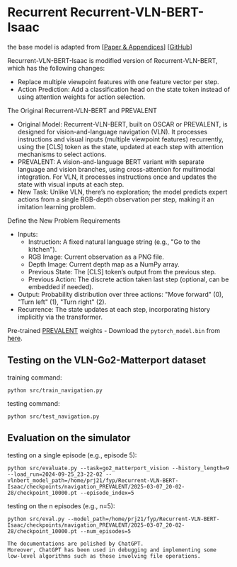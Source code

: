 # Recurrent Recurrent-VLN-BERT-Isaac

the base model is adapted from [[Paper & Appendices](https://arxiv.org/abs/2011.13922)] [[GitHub](https://github.com/YicongHong/Recurrent-VLN-BERT)]

Recurrent-VLN-BERT-Isaac is modified version of Recurrent-VLN-BERT, which has the following changes:
- Replace multiple viewpoint features with one feature vector per step.
- Action Prediction: Add a classification head on the state token instead of using attention weights for action selection.

The Original Recurrent-VLN-BERT and PREVALENT

- Original Model: Recurrent-VLN-BERT, built on OSCAR or PREVALENT, is designed for vision-and-language navigation (VLN). It processes instructions and visual inputs (multiple viewpoint features) recurrently, using the [CLS] token as the state, updated at each step with attention mechanisms to select actions.
- PREVALENT: A vision-and-language BERT variant with separate language and vision branches, using cross-attention for multimodal integration. For VLN, it processes instructions once and updates the state with visual inputs at each step.
- New Task: Unlike VLN, there’s no exploration; the model predicts expert actions from a single RGB-depth observation per step, making it an imitation learning problem.

Define the New Problem Requirements

- Inputs:
    - Instruction: A fixed natural language string (e.g., "Go to the kitchen").
    - RGB Image: Current observation as a PNG file.
    - Depth Image: Current depth map as a NumPy array.
    - Previous State: The [CLS] token’s output from the previous step.
    - Previous Action: The discrete action taken last step (optional, can be embedded if needed).
- Output: Probability distribution over three actions: "Move forward" (0), "Turn left" (1), "Turn right" (2).
- Recurrence: The state updates at each step, incorporating history implicitly via the transformer.

Pre-trained [PREVALENT](https://github.com/weituo12321/PREVALENT) weights
    - Download the `pytorch_model.bin` from [here](https://drive.google.com/drive/folders/1sW2xVaSaciZiQ7ViKzm_KbrLD_XvOq5y).

## Testing on the VLN-Go2-Matterport dataset

training command:
```
python src/train_navigation.py
```

testing command:
```
python src/test_navigation.py
```

## Evaluation on the simulator

testing on a single episode (e.g., episode 5):

```
python src/evaluate.py --task=go2_matterport_vision --history_length=9 --load_run=2024-09-25_23-22-02 --vlnbert_model_path=/home/prj21/fyp/Recurrent-VLN-BERT-Isaac/checkpoints/navigation_PREVALENT/2025-03-07_20-02-28/checkpoint_10000.pt --episode_index=5
```

testing on the n episodes (e.g., n=5):
```
python src/eval.py --model_path=/home/prj21/fyp/Recurrent-VLN-BERT-Isaac/checkpoints/navigation_PREVALENT/2025-03-07_20-02-28/checkpoint_10000.pt --num_episodes=5
```

```
The documentations are polished by ChatGPT.
Moreover, ChatGPT has been used in debugging and implementing some low-level algorithms such as those involving file operations.
```